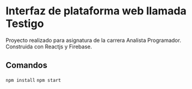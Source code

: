 # Interfaz de plataforma web llamada Testigo

Proyecto realizado para asignatura de la carrera Analista Programador.
Construida con Reactjs y Firebase.

## Comandos
`npm install`
`npm start`


